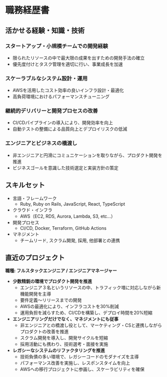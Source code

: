 # 職務経歴書
## 活かせる経験・知識・技術
### スタートアップ・小規模チームでの開発経験
- 限られたリソースの中で最大限の成果を出すための開発手法の確立
- 優先度付けとタスク管理を適切に行い、事業成長を加速

### スケーラブルなシステム設計・運用
- AWSを活用したコスト効率の良いインフラ設計・最適化
- 高負荷環境におけるパフォーマンスチューニング

### 継続的デリバリーと開発プロセスの改善
- CI/CDパイプラインの導入により、開発効率を向上
- 自動テストの整備による品質向上とデプロイリスクの低減

### エンジニアとビジネスの橋渡し
- 非エンジニアと円滑にコミュニケーションを取りながら、プロダクト開発を推進
- ビジネスゴールを意識した技術選定と実装方針の策定

## スキルセット
- 言語・フレームワーク
  - Ruby, Ruby on Rails, JavaScript, React, TypeScript
- クラウド・インフラ
  - AWS（EC2, RDS, Aurora, Lambda, S3, etc...）
- 開発プロセス
  - CI/CD, Docker, Terraform, GitHub Actions
- マネジメント
  - チームリード, スクラム開発, 採用, 他部署との連携

## 直近のプロジェクト
**職種: フルスタックエンジニア / エンジニアマネージャー**

- **少数精鋭の環境でプロダクト開発を推進**
    - エンジニア３名というリソースの中、トラフィック増に対応しながら新機能開発を主導
    - 要件定義～リリースまでの開発
    - AWSの最適化により、インフラコストを30%削減
    - 運用負担を減らすため、CI/CDを構築し、デプロイ時間を20%短縮
- **エンジニアリングだけでなく、マネジメントにも従事**
    - 非エンジニアとの橋渡し役として、マーケティング・CSと連携しながらプロダクトの改善を推進
    - スクラム開発を導入し、開発サイクルを短縮
    - 採用活動にも携わり、技術選考・面接を実施
- **レガシーなシステムのリファクタリングを推進**
    - 技術負債の多い環境で、レガシーコードのモダナイズを主導
    - パフォーマンス改善を実施し、レスポンスタイムを向上
    - AWSへの移行プロジェクトに参画し、スケーラビリティを確保
